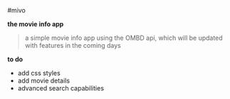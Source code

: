 #mivo

**the movie info app**

>a simple movie info app using the OMBD api, which will be updated with features in the coming days

**to do**
* add css styles
* add movie details
* advanced search capabilities

